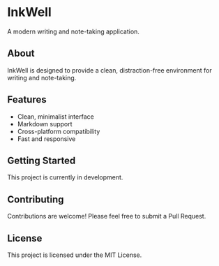 # InkWell

A modern writing and note-taking application.

## About

InkWell is designed to provide a clean, distraction-free environment for writing and note-taking.

## Features

- Clean, minimalist interface
- Markdown support
- Cross-platform compatibility
- Fast and responsive

## Getting Started

This project is currently in development.

## Contributing

Contributions are welcome! Please feel free to submit a Pull Request.

## License

This project is licensed under the MIT License.
